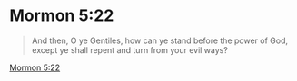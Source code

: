 # Mormon 5:22

> And then, O ye Gentiles, how can ye stand before the power of God, except ye shall repent and turn from your evil ways?

[Mormon 5:22](https://www.churchofjesuschrist.org/study/scriptures/bofm/morm/5?lang=eng&id=p22#p22)


